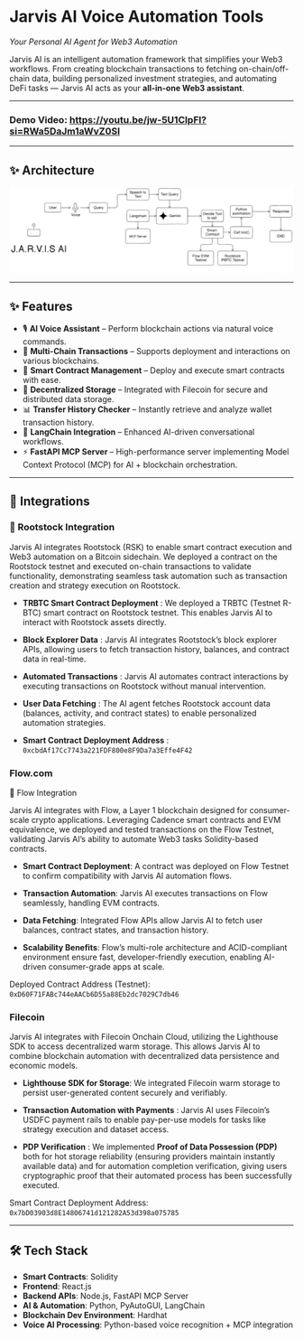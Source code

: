 # Jarvis AI Voice Automation Tools


_Your Personal AI Agent for Web3 Automation_

Jarvis AI is an intelligent automation framework that simplifies your Web3 workflows.
From creating blockchain transactions to fetching on-chain/off-chain data, building personalized investment strategies, and automating DeFi tasks — Jarvis AI acts as your **all-in-one Web3 assistant**.



---
### Demo Video: https://youtu.be/jw-5U1CIpFI?si=RWa5DaJm1aWvZ0Sl

---

## ✨ Architecture

![Architecture](./ui/public/screenshots/arch.jpeg)

---

## ✨ Features

* 🎙️ **AI Voice Assistant** – Perform blockchain actions via natural voice commands.
* 🔗 **Multi-Chain Transactions** – Supports deployment and interactions on various blockchains.
* 📜 **Smart Contract Management** – Deploy and execute smart contracts with ease.
* 📂 **Decentralized Storage** – Integrated with Filecoin for secure and distributed data storage.
* 📊 **Transfer History Checker** – Instantly retrieve and analyze wallet transaction history.
* 🧠 **LangChain Integration** – Enhanced AI-driven conversational workflows.
* ⚡ **FastAPI MCP Server** – High-performance server implementing Model Context Protocol (MCP) for AI + blockchain orchestration.

---

## 🤝 Integrations

### **🔗 Rootstock Integration**

Jarvis AI integrates Rootstock (RSK) to enable smart contract execution and Web3 automation on a Bitcoin sidechain. We deployed a contract on the Rootstock testnet and executed on-chain transactions to validate functionality, demonstrating seamless task automation such as transaction creation and strategy execution on Rootstock.

- **TRBTC Smart Contract Deployment** : We deployed a TRBTC (Testnet R-BTC) smart contract on Rootstock testnet. This enables Jarvis AI to interact with Rootstock assets directly.

- **Block Explorer Data** : Jarvis AI integrates Rootstock’s block explorer APIs, allowing users to fetch transaction history, balances, and contract data in real-time.

- **Automated Transactions** : Jarvis AI automates contract interactions by executing transactions on Rootstock without manual intervention.

- **User Data Fetching** : The AI agent fetches Rootstock account data (balances, activity, and contract states) to enable personalized automation strategies.

- **Smart Contract Deployment Address** : `0xcbdAf17Cc7743a221FDF800e8F9Da7a3Effe4F42` 

### **Flow.com**

🌊 Flow Integration

Jarvis AI integrates with Flow, a Layer 1 blockchain designed for consumer-scale crypto applications. Leveraging Cadence smart contracts and EVM equivalence, we deployed and tested transactions on the Flow Testnet, validating Jarvis AI’s ability to automate Web3 tasks Solidity-based contracts.

- **Smart Contract Deployment**: A contract was deployed on Flow Testnet to confirm compatibility with Jarvis AI automation flows.

- **Transaction Automation**: Jarvis AI executes transactions on Flow seamlessly, handling EVM contracts.

- **Data Fetching**: Integrated Flow APIs allow Jarvis AI to fetch user balances, contract states, and transaction history.

- **Scalability Benefits**: Flow’s multi-role architecture and ACID-compliant environment ensure fast, developer-friendly execution, enabling AI-driven consumer-grade apps at scale.

Deployed Contract Address (Testnet): `0xD60F71FABc744eAACb6D55a88Eb2dc7029C7db46`

### **Filecoin** 

Jarvis AI integrates with Filecoin Onchain Cloud, utilizing the Lighthouse SDK to access decentralized warm storage. This allows Jarvis AI to combine blockchain automation with decentralized data persistence and economic models.

- **Lighthouse SDK for Storage**: We integrated Filecoin warm storage to persist user-generated content securely and verifiably.

- **Transaction Automation with Payments** : Jarvis AI uses Filecoin’s USDFC payment rails to enable pay-per-use models for tasks like strategy execution and dataset access.

- **PDP Verification** : We implemented **Proof of Data Possession (PDP)** both for hot storage reliability (ensuring providers maintain instantly available data) and for automation completion verification, giving users cryptographic proof that their automated process has been successfully executed.

Smart Contract Deployment Address: `0x7bD03903d8E14806741d121282A53d398a075785`

---

## 🛠️ Tech Stack

* **Smart Contracts**: Solidity
* **Frontend**: React.js
* **Backend APIs**: Node.js, FastAPI MCP Server
* **AI & Automation**: Python, PyAutoGUI, LangChain
* **Blockchain Dev Environment**: Hardhat
* **Voice AI Processing**: Python-based voice recognition + MCP integration


